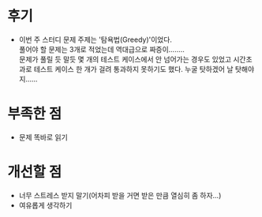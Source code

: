 # 후기

- 이번 주 스터디 문제 주제는 '탐욕법(Greedy)'이었다.  
  풀어야 할 문제는 3개로 적었는데 역대급으로 짜증이........  
  문제가 풀릴 듯 말듯 몇 개의 테스트 케이스에서 안 넘어가는 경우도 있었고 시간초과로 테스트 케이스 한 개가 걸려 통과하지 못하기도 했다.
  누굴 탓하겠어 날 탓해야지......

# 부족한 점

- 문제 똑바로 읽기

# 개선할 점

- 너무 스트레스 받지 말기(어차피 받을 거면 받은 만큼 열심히 좀 하자...)
- 여유롭게 생각하기
